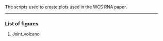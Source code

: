The scripts used to create plots used in the WCS RNA paper.

---

### List of figures

1. Joint_volcano
